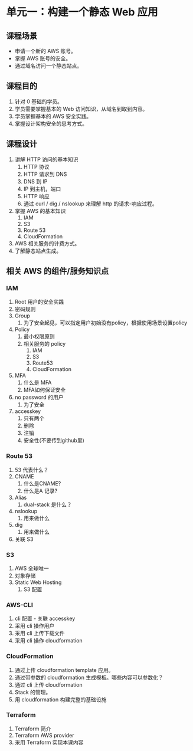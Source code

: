 # 单元一：构建一个静态 Web 应用

## 课程场景

- 申请一个新的 AWS 账号。
- 掌握 AWS 账号的安全。
- 通过域名访问一个静态站点。

## 课程目的

1. 针对 0 基础的学员。
2. 学员需要掌握基本的 Web 访问知识，从域名到取到内容。
3. 学员掌握基本的 AWS 安全实践。
4. 掌握设计架构安全的思考方式。

## 课程设计

1. 讲解 HTTP 访问的基本知识
   1. HTTP 协议
   2. HTTP 请求到 DNS
   3. DNS 到 IP
   4. IP 到主机，端口
   5. HTTP 响应
   6. 通过 curl / dig / nslookup 来理解 http 的请求-响应过程。
2. 掌握 AWS 的基本知识
   1. IAM
   2. S3
   3. Route 53
   4. CloudFormation
3. AWS 相关服务的计费方式。
4. 了解静态站点生成。

## 相关 AWS 的组件/服务知识点

### IAM

1. Root 用户的安全实践
2. 密码规则
3. Group
   1. 为了安全起见，可以指定用户初始没有policy，根据使用场景设置policy
4. Policy
   1. 最小权限原则
   2. 相关服务的 policy
      1. IAM
      2. S3
      3. Route53
      4. CloudFormation
5. MFA
   1. 什么是 MFA
   2. MFA如何保证安全
6. no password 的用户
   1. 为了安全
7. accesskey
   1. 只有两个
   2. 删除
   3. 注销
   4. 安全性(不要传到github里)

### Route 53

1. 53 代表什么？
2. CNAME
   1. 什么是CNAME?
   2. 什么是A 记录?
3. Alias
   1. dual-stack 是什么？
4. nslookup
   1. 用来做什么
5. dig
   1. 用来做什么
6. 关联 S3

### S3

1. AWS 全球唯一
2. 对象存储
3. Static Web Hosting
   1. S3 配置

### AWS-CLI

1. cli 配置 - 关联 accesskey
2. 采用 cli 操作用户
3. 采用 cli 上传下载文件
4. 采用 cli 操作 cloudformation

### CloudFormation

1. 通过上传 cloudformation template 应用。
2. 通过带参数的 cloudformation 生成模板。哪些内容可以参数化？
3. 通过 cli 上传 cloudformation
4. Stack 的管理。
5. 用 cloudformation 构建完整的基础设施

### Terraform

1. Terraform 简介
2. Terraform AWS provider
3. 采用 Terraform 实现本课内容
